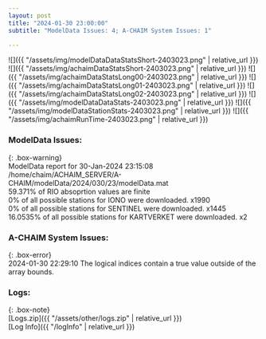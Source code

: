 ```yaml
---
layout: post
title: "2024-01-30 23:00:00"
subtitle: "ModelData Issues: 4; A-CHAIM System Issues: 1"

---
```


![]({{ "/assets/img/modelDataDataStatsShort-2403023.png" | relative_url }})
![]({{ "/assets/img/achaimDataStatsShort-2403023.png" | relative_url }})
![]({{ "/assets/img/achaimDataStatsLong00-2403023.png" | relative_url }})
![]({{ "/assets/img/achaimDataStatsLong01-2403023.png" | relative_url }})
![]({{ "/assets/img/achaimDataStatsLong02-2403023.png" | relative_url }})
![]({{ "/assets/img/modelDataDataStats-2403023.png" | relative_url }})
![]({{ "/assets/img/modelDataStationStats-2403023.png" | relative_url }})
![]({{ "/assets/img/achaimRunTime-2403023.png" | relative_url }})


### ModelData Issues:  
  
{: .box-warning}  
 ModelData report for 30-Jan-2024 23:15:08   
 /home/chaim/ACHAIM_SERVER/A-CHAIM/modelData/2024/030/23/modelData.mat   
 59.371% of RIO absoprtion values are finite   
 0% of all possible stations for IONO were downloaded. x1990   
 0% of all possible stations for SENTINEL were downloaded. x1445   
 16.0535% of all possible stations for KARTVERKET were downloaded. x2   
  
### A-CHAIM System Issues:  
  
{: .box-error}  
2024-01-30 22:29:10 The logical indices contain a true value outside of the array bounds.  

### Logs:  
  
{: .box-note}  
[Logs.zip]({{ "/assets/other/logs.zip" | relative_url }})  
[Log Info]({{ "/logInfo" | relative_url }})  
